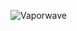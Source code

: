 ![Vaporwave](https://user-images.githubusercontent.com/5403397/82014616-fd525880-964a-11ea-846b-7a53024fe9ef.png)
